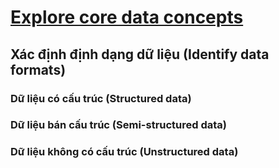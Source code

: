 # [Explore core data concepts](https://learn.microsoft.com/en-us/training/modules/explore-core-data-concepts/)

## Xác định định dạng dữ liệu (Identify data formats)

### Dữ liệu có cấu trúc (Structured data)














### Dữ liệu bán cấu trúc (Semi-structured data)









### Dữ liệu không có cấu trúc (Unstructured data)


